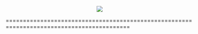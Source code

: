 <p align="center">
<img src="https://i.imgur.com/hLoKtQv.png">
</p>

==========================================================================================
